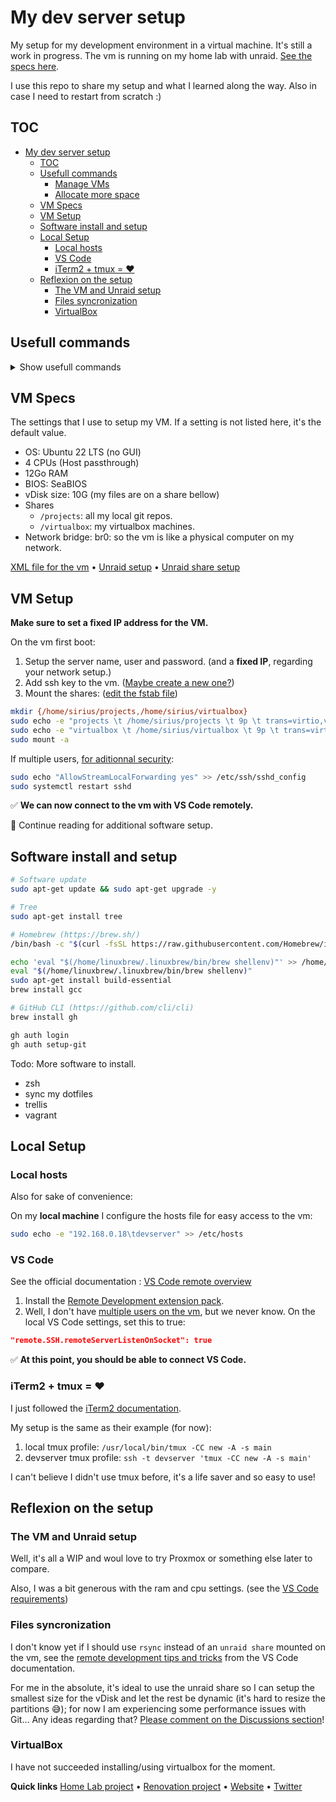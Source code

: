 # My dev server setup

My setup for my development environment in a virtual machine. It's still a work in progress. The vm is running on my home lab with unraid. [See the specs here]().

I use this repo to share my setup and what I learned along the way. Also in case I need to restart from scratch :)

## TOC

- [My dev server setup](#my-dev-server-setup)
  - [TOC](#toc)
  - [Usefull commands](#usefull-commands)
    - [Manage VMs](#manage-vms)
    - [Allocate more space](#allocate-more-space)
  - [VM Specs](#vm-specs)
  - [VM Setup](#vm-setup)
  - [Software install and setup](#software-install-and-setup)
  - [Local Setup](#local-setup)
    - [Local hosts](#local-hosts)
    - [VS Code](#vs-code)
    - [iTerm2 + tmux = ❤️](#iterm2--tmux--️)
  - [Reflexion on the setup](#reflexion-on-the-setup)
    - [The VM and Unraid setup](#the-vm-and-unraid-setup)
    - [Files syncronization](#files-syncronization)
    - [VirtualBox](#virtualbox)

## Usefull commands

<details>

<summary>Show usefull commands</summary>

### Manage VMs

```bash
virsh list --all
virsh start <vmname>
virsh shutdown <vmname>
```

### Allocate more space

```bash
qemu-img info
qemu-img resize <image> <size>G
```

</details>

## VM Specs

The settings that I use to setup my VM. If a setting is not listed here, it's the default value.

- OS: Ubuntu 22 LTS (no GUI)
- 4 CPUs (Host passthrough)
- 12Go RAM
- BIOS: SeaBIOS
- vDisk size: 10G (my files are on a share bellow)
- Shares
  - `/projects`: all my local git repos.
  - `/virtualbox`: my virtualbox machines.
- Network bridge: br0: so the vm is like a physical computer on my network.

[XML file for the vm](/devserver_ubuntu.xml) • [Unraid setup]() • [Unraid share setup]()

## VM Setup

**Make sure to set a fixed IP address for the VM.**

On the vm first boot:

1. Setup the server name, user and password. (and a **fixed IP**, regarding your network setup.)
2. Add ssh key to the vm. ([Maybe create a new one?](https://code.visualstudio.com/docs/remote/troubleshooting#_improving-your-security-with-a-dedicated-key))
3. Mount the shares: ([edit the fstab file](https://forums.unraid.net/topic/71600-unraid-vm-shares/?do=findComment&comment=658008))

```bash
mkdir {/home/sirius/projects,/home/sirius/virtualbox}
sudo echo -e "projects \t /home/sirius/projects \t 9p \t trans=virtio,version=9p2000.L,_netdev,rw 0 0" >> /etc/fstab
sudo echo -e "virtualbox \t /home/sirius/virtualbox \t 9p \t trans=virtio,version=9p2000.L,_netdev,rw 0 0" >> /etc/fstab
sudo mount -a
```

If multiple users, [for aditionnal security](https://code.visualstudio.com/docs/remote/troubleshooting#_improving-security-on-multi-user-servers):

```bash
sudo echo "AllowStreamLocalForwarding yes" >> /etc/ssh/sshd_config
sudo systemctl restart sshd
```

✅ **We can now connect to the vm with VS Code remotely.**

👀 Continue reading for additional software setup.

## Software install and setup

```bash
# Software update
sudo apt-get update && sudo apt-get upgrade -y

# Tree
sudo apt-get install tree

# Homebrew (https://brew.sh/)
/bin/bash -c "$(curl -fsSL https://raw.githubusercontent.com/Homebrew/install/HEAD/install.sh)"

echo 'eval "$(/home/linuxbrew/.linuxbrew/bin/brew shellenv)"' >> /home/sirius/.bash_profile
eval "$(/home/linuxbrew/.linuxbrew/bin/brew shellenv)"
sudo apt-get install build-essential
brew install gcc

# GitHub CLI (https://github.com/cli/cli)
brew install gh

gh auth login
gh auth setup-git
```

Todo: More software to install.

- zsh
- sync my dotfiles
- trellis
- vagrant

## Local Setup

### Local hosts

Also for sake of convenience:

On my **local machine** I configure the hosts file for easy access to the vm:

```bash
sudo echo -e "192.168.0.18\tdevserver" >> /etc/hosts
```

### VS Code

See the official documentation : [VS Code remote overview](https://code.visualstudio.com/docs/remote/remote-overview)

1. Install the [Remote Development extension pack](https://marketplace.visualstudio.com/items?itemName=ms-vscode-remote.vscode-remote-extensionpack).
2. Well, I don't have [multiple users on the vm](https://code.visualstudio.com/docs/remote/ssh#_ssh-host-setup), but we never know. On the local VS Code settings, set this to true:

```json
"remote.SSH.remoteServerListenOnSocket": true
```

✅ **At this point, you should be able to connect VS Code.**

### iTerm2 + tmux = ❤️

I just followed the [iTerm2 documentation](https://iterm2.com/documentation-tmux-integration.html).

My setup is the same as their example (for now):

1. local tmux profile: `/usr/local/bin/tmux -CC new -A -s main`
2. devserver tmux profile: `ssh -t devserver 'tmux -CC new -A -s main'`

I can't believe I didn't use tmux before, it's a life saver and so easy to use!

## Reflexion on the setup

### The VM and Unraid setup

Well, it's all a WIP and woul love to try Proxmox or something else later to compare.

Also, I was a bit generous with the ram and cpu settings. (see the [VS Code requirements](https://code.visualstudio.com/docs/remote/ssh#_system-requirements))

### Files syncronization

I don't know yet if I should use `rsync` instead of an `unraid share` mounted on the vm, see the [remote development tips and tricks](https://code.visualstudio.com/docs/remote/troubleshooting#_using-rsync-to-maintain-a-local-copy-of-your-source-code) from the VS Code documentation.

For me in the absolute, it's ideal to use the unraid share so I can setup the smallest size for the vDisk and let the rest be dynamic (it's hard to resize the partitions 😅); for now I am experiencing some performance issues with Git… Any ideas regarding that? [Please comment on the Discussions section]()!

### VirtualBox

I have not succeeded installing/using virtualbox for the moment.

**Quick links** [Home Lab project](https://nottin.me/lab) • [Renovation project](https://siriusrenove.fr) • [Website](https://nottin.me) • [Twitter](https://twitter.com/siriusnottin)
